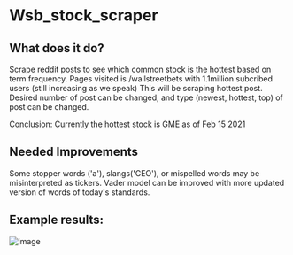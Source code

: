 # Wsb_stock_scraper

## What does it do?
Scrape reddit posts to see which common stock is the hottest based on term frequency. Pages visited is /wallstreetbets with 1.1million subcribed users (still increasing as we speak) This will be scraping hottest post. Desired number of post can be changed, and type (newest, hottest, top) of post can be changed.

Conclusion: Currently the hottest stock is GME as of Feb 15 2021

## Needed Improvements 
Some stopper words ('a'), slangs('CEO'), or mispelled words may be misinterpreted as tickers. Vader model can be improved with more updated version of words of today's standards.

## Example results:
![image](https://user-images.githubusercontent.com/25267825/113228887-dea98000-9263-11eb-85d1-f01e465c577f.png)

